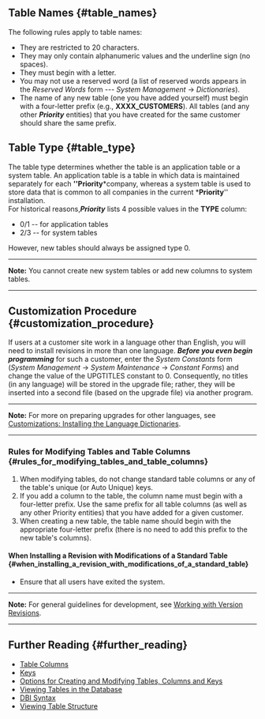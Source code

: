 ## Table Names {#table_names}

The following rules apply to table names:

-   They are restricted to 20 characters.
-   They may only contain alphanumeric values and the underline sign (no
    spaces).
-   They must begin with a letter.
-   You may not use a reserved word (a list of reserved words appears in
    the *Reserved Words* form --- *System Management* → *Dictionaries*).
-   The name of any new table (one you have added yourself) must begin
    with a four-letter prefix (e.g., **XXXX_CUSTOMERS**). All tables
    (and any other ***Priority*** entities) that you have created for
    the same customer should share the same prefix.

## Table Type {#table_type}

The table type determines whether the table is an application table or a
system table. An application table is a table in which data is
maintained separately for each **\'\'Priority***company, whereas a
system table is used to store data that is common to all companies in
the current ***Priority**\'\' installation.\
For historical reasons,***Priority*** lists 4 possible values in the
**TYPE** column:

-   0/1 -- for application tables
-   2/3 -- for system tables

However, new tables should always be assigned type 0.

------------------------------------------------------------------------

**Note:** You cannot create new system tables or add new columns to
system tables.

------------------------------------------------------------------------

## Customization Procedure {#customization_procedure}

If users at a customer site work in a language other than English, you
will need to install revisions in more than one language. ***Before you
even begin programming*** for such a customer, enter the *System
Constants* form (*System Management* → *System Maintenance* → *Constant
Forms*) and change the value of the UPGTITLES constant to 0.
Consequently, no titles (in any language) will be stored in the upgrade
file; rather, they will be inserted into a second file (based on the
upgrade file) via another program.

------------------------------------------------------------------------

**Note:** For more on preparing upgrades for other languages, see
[Customizations: Installing the Language
Dictionaries](Customizations:_Installing_the_Language_Dictionaries "wikilink").

------------------------------------------------------------------------

### Rules for Modifying Tables and Table Columns {#rules_for_modifying_tables_and_table_columns}

1.  When modifying tables, do not change standard table columns or any
    of the table\'s unique (or Auto Unique) keys.
2.  If you add a column to the table, the column name must begin with a
    four-letter prefix. Use the same prefix for all table columns (as
    well as any other Priority entities) that you have added for a given
    customer.
3.  When creating a new table, the table name should begin with the
    appropriate four-letter prefix (there is no need to add this prefix
    to the new table's columns).

#### When Installing a Revision with Modifications of a Standard Table {#when_installing_a_revision_with_modifications_of_a_standard_table}

-   Ensure that all users have exited the system.

------------------------------------------------------------------------

**Note:** For general guidelines for development, see [Working with
Version
Revisions](Installing_Your_Customizations#Working_with_Version_Revisions "wikilink").

------------------------------------------------------------------------

## Further Reading {#further_reading}

-   [Table Columns](Table_Columns "wikilink")
-   [Keys](Keys "wikilink")
-   [Options for Creating and Modifying Tables, Columns and
    Keys](Options_for_Creating_and_Modifying_Tables,_Columns_and_Keys "wikilink")
-   [Viewing Tables in the
    Database](Viewing_Tables_in_the_Database "wikilink")
-   [DBI Syntax](DBI_Syntax "wikilink")
-   [Viewing Table Structure](Viewing_Table_Structure "wikilink")
